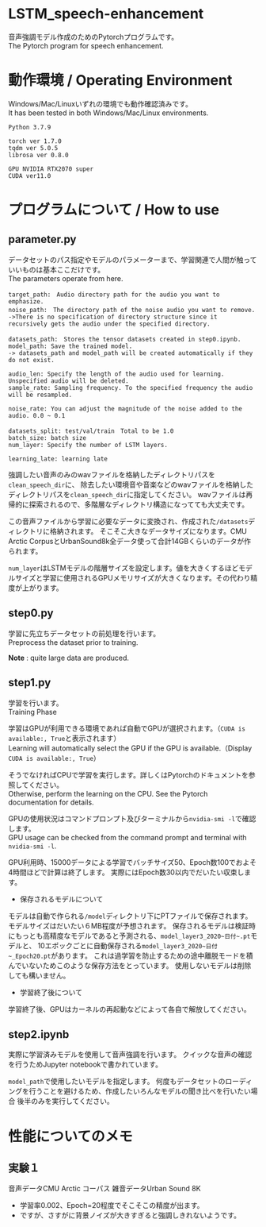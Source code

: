 # LSTM_speech-enhancement

音声強調モデル作成のためのPytorchプログラムです。<br>
The Pytorch program for speech enhancement.

# 動作環境 / Operating Environment
Windows/Mac/Linuxいずれの環境でも動作確認済みです。<br>
It has been tested in both Windows/Mac/Linux environments.

```
Python 3.7.9

torch ver 1.7.0
tqdm ver 5.0.5
librosa ver 0.8.0

GPU NVIDIA RTX2070 super
CUDA ver11.0
```
# プログラムについて / How to use

## parameter.py

データセットのパス指定やモデルのパラメーターまで、学習関連で人間が触っていいものは基本ここだけです。<br>
The parameters operate from here.

```
target_path:　Audio directory path for the audio you want to emphasize.
noise_path:　The directory path of the noise audio you want to remove.
->There is no specification of directory structure since it recursively gets the audio under the specified directory.

datasets_path:　Stores the tensor datasets created in step0.ipynb.
model_path: Save the trained model.
-> datasets_path and model_path will be created automatically if they do not exist.

audio_len: Specify the length of the audio used for learning. Unspecified audio will be deleted.
sample_rate: Sampling frequency. To the specified frequency the audio will be resampled.

noise_rate: You can adjust the magnitude of the noise added to the audio. 0.0 ~ 0.1

datasets_split: test/val/train　Total to be 1.0
batch_size: batch size
num_layer: Specify the number of LSTM layers.

learning_late: learning late

```

強調したい音声のみのwavファイルを格納したディレクトリパスを`clean_speech_dir`に、
除去したい環境音や音楽などのwavファイルを格納したディレクトリパスを`clean_speech_dir`に指定してください。
wavファイルは再帰的に探索されるので、多階層なディレクトリ構造になってても大丈夫です。

この音声ファイルから学習に必要なデータに変換され、作成された`/datasets`ディレクトリに格納されます。
そこそこ大きなデータサイズになります。CMU Arctic CorpusとUrbanSound8k全データ使って合計14GBくらいのデータが作られます。

`num_layer`はLSTMモデルの階層サイズを設定します。値を大きくするほどモデルサイズと学習に使用されるGPUメモリサイズが大きくなります。その代わり精度が上がります。


## step0.py
学習に先立ちデータセットの前処理を行います。<br>
Preprocess the dataset prior to training.

**Note** : quite large data are produced.

## step1.py
学習を行います。<br>
Training Phase

学習はGPUが利用できる環境であれば自動でGPUが選択されます。（`CUDA is available:, True`と表示されます）<br>
Learning will automatically select the GPU if the GPU is available.（Display `CUDA is available:, True`）

そうでなければCPUで学習を実行します。詳しくはPytorchのドキュメントを参照してください。<br>
Otherwise, perform the learning on the CPU. See the Pytorch documentation for details.

GPUの使用状況はコマンドプロンプト及びターミナルから`nvidia-smi -l`で確認します。<br>
GPU usage can be checked from the command prompt and terminal with `nvidia-smi -l`.


GPU利用時、15000データによる学習でバッチサイズ50、Epoch数100でおよそ4時間ほどで計算は終了します。
実際にはEpoch数30以内でだいたい収束します。

- 保存されるモデルについて

モデルは自動で作られる`/model`ディレクトリ下にPTファイルで保存されます。モデルサイズはだいたい６MB程度が予想されます。
保存されるモデルは検証時にもっとも高精度なモデルであると予測される、`model_layer3_2020~日付~.pt`モデルと、
10エポックごとに自動保存される`model_layer3_2020~日付~_Epoch20.pt`があります。
これは過学習を防止するための途中離脱モードを積んでいないためこのような保存方法をとっています。
使用しないモデルは削除しても構いません。

- 学習終了後について

学習終了後、GPUはカーネルの再起動などによって各自で解放してください。

## step2.ipynb
実際に学習済みモデルを使用して音声強調を行います。
クイックな音声の確認を行うためJupyter notebookで書かれています。

`model_path`で使用したいモデルを指定します。
何度もデータセットのローディングを行うことを避けるため、作成したいろんなモデルの聞き比べを行いたい場合
後半のみを実行してください。


# 性能についてのメモ
## 実験１
音声データCMU Arctic コーパス
雑音データUrban Sound 8K

- 学習率0.002、Epoch=20程度でそこそこの精度が出ます。
- ですが、さすがに背景ノイズが大きすぎると強調しきれないようです。
